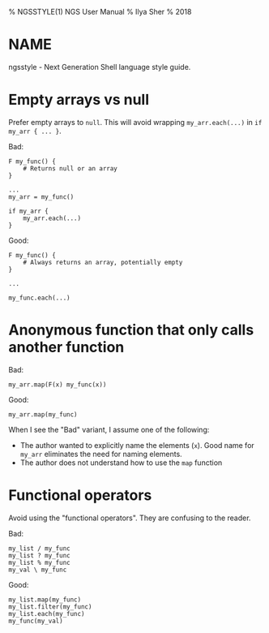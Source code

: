 % NGSSTYLE(1) NGS User Manual
% Ilya Sher
% 2018

# NAME

ngsstyle - Next Generation Shell language style guide.

# Empty arrays vs null

Prefer empty arrays to `null`. This will avoid wrapping `my_arr.each(...)` in `if my_arr { ... }`.

Bad:

	F my_func() {
		# Returns null or an array
	}    

	...
	my_arr = my_func()

	if my_arr {
		my_arr.each(...)
	}

Good:

	F my_func() {
		# Always returns an array, potentially empty
	}    

	...

	my_func.each(...)

# Anonymous function that only calls another function

Bad:

    my_arr.map(F(x) my_func(x))

Good:

    my_arr.map(my_func)

When I see the "Bad" variant, I assume one of the following:

* The author wanted to explicitly name the elements (`x`). Good name for `my_arr` eliminates the need for naming elements.
* The author does not understand how to use the `map` function

# Functional operators

Avoid using the "functional operators". They are confusing to the reader.

Bad:

	my_list / my_func
	my_list ? my_func
	my_list % my_func
	my_val \ my_func

Good:

	my_list.map(my_func)
	my_list.filter(my_func)
	my_list.each(my_func)
	my_func(my_val)
